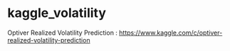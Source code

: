 # kaggle_volatility
Optiver Realized Volatility Prediction : https://www.kaggle.com/c/optiver-realized-volatility-prediction
